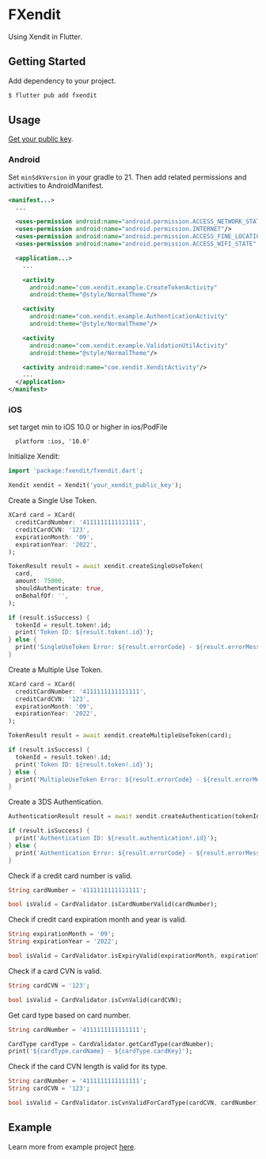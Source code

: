 # FXendit

Using Xendit in Flutter.

## Getting Started

Add dependency to your project.

```bash
$ flutter pub add fxendit
```

## Usage

[Get your public key](https://dashboard.xendit.co/settings/developers#api-keys).

### Android
Set `minSdkVersion` in your gradle to 21. Then add related permissions and activities to AndroidManifest.
```xml
<manifest...>
  ...

  <uses-permission android:name="android.permission.ACCESS_NETWORK_STATE"/>
  <uses-permission android:name="android.permission.INTERNET"/>
  <uses-permission android:name="android.permission.ACCESS_FINE_LOCATION" />
  <uses-permission android:name="android.permission.ACCESS_WIFI_STATE" />

  <application...>
    ...

    <activity
      android:name="com.xendit.example.CreateTokenActivity"
      android:theme="@style/NormalTheme"/>

    <activity
      android:name="com.xendit.example.AuthenticationActivity"
      android:theme="@style/NormalTheme"/>

    <activity
      android:name="com.xendit.example.ValidationUtilActivity"
      android:theme="@style/NormalTheme"/>

    <activity android:name="com.xendit.XenditActivity"/>
    ...
  </application>
</manifest>
```

### iOS
set target min to iOS 10.0 or higher in ios/PodFile
```pods 
  platform :ios, '10.0'
```

Initialize Xendit:

```dart
import 'package:fxendit/fxendit.dart';
```

```dart
Xendit xendit = Xendit('your_xendit_public_key');
```

Create a Single Use Token.

```dart
XCard card = XCard(
  creditCardNumber: '4111111111111111',
  creditCardCVN: '123',
  expirationMonth: '09',
  expirationYear: '2022',
);

TokenResult result = await xendit.createSingleUseToken(
  card,
  amount: 75000,
  shouldAuthenticate: true,
  onBehalfOf: '',
);

if (result.isSuccess) {
  tokenId = result.token!.id;
  print('Token ID: ${result.token!.id}');
} else {
  print('SingleUseToken Error: ${result.errorCode} - ${result.errorMessage}');
}
```

Create a Multiple Use Token.

```dart
XCard card = XCard(
  creditCardNumber: '4111111111111111',
  creditCardCVN: '123',
  expirationMonth: '09',
  expirationYear: '2022',
);

TokenResult result = await xendit.createMultipleUseToken(card);

if (result.isSuccess) {
  tokenId = result.token!.id;
  print('Token ID: ${result.token!.id}');
} else {
  print('MultipleUseToken Error: ${result.errorCode} - ${result.errorMessage}');
}
```

Create a 3DS Authentication.

```dart
AuthenticationResult result = await xendit.createAuthentication(tokenId, amount: 50000);

if (result.isSuccess) {
  print('Authentication ID: ${result.authentication!.id}');
} else {
  print('Authentication Error: ${result.errorCode} - ${result.errorMessage}');
}
```

Check if a credit card number is valid.

```dart
String cardNumber = '4111111111111111';

bool isValid = CardValidator.isCardNumberValid(cardNumber);
```

Check if credit card expiration month and year is valid.

```dart
String expirationMonth = '09';
String expirationYear = '2022';

bool isValid = CardValidator.isExpiryValid(expirationMonth, expirationYear);
```

Check if a card CVN is valid.

```dart
String cardCVN = '123';

bool isValid = CardValidator.isCvnValid(cardCVN);
```

Get card type based on card number.

```dart
String cardNumber = '4111111111111111';

CardType cardType = CardValidator.getCardType(cardNumber);
print('${cardType.cardName} - ${cardType.cardKey}');
```

Check if the card CVN length is valid for its type.

```dart
String cardNumber = '4111111111111111';
String cardCVN = '123';

bool isValid = CardValidator.isCvnValidForCardType(cardCVN, cardNumber);
```

## Example

Learn more from example project [here](example).
